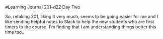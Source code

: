 #Learning Journal 201-d22 Day Two

So, retaking 201, liking it very much, seems to be going easier for me and I like sending helpful notes to Slack to help the new students who are first timers to the course.
I'm finding that I am understanding things better this time too..  
